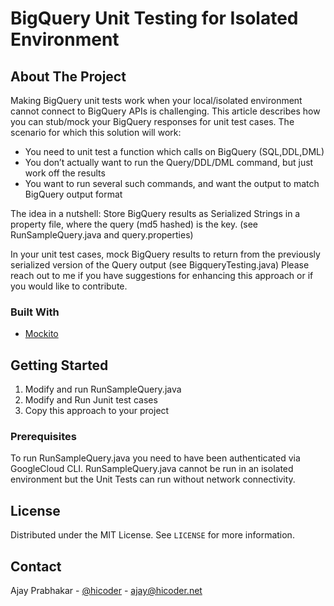 
# BigQuery Unit Testing for Isolated Environment

<!-- ABOUT THE PROJECT -->
## About The Project

Making BigQuery unit tests work when your local/isolated environment cannot connect to BigQuery APIs is challenging. This article describes how you can stub/mock your BigQuery responses for unit test cases.
The scenario for which this solution will work:
* You need to unit test a function which calls on BigQuery (SQL,DDL,DML)
* You don’t actually want to run the Query/DDL/DML command, but just work off the results
* You want to run several such commands, and want the output to match BigQuery output format

The idea in a nutshell:
Store BigQuery results as Serialized Strings in a property file, where the query (md5 hashed) is the key. (see RunSampleQuery.java and query.properties)

In your unit test cases, mock BigQuery results to return from the previously serialized version of the Query output (see BigqueryTesting.java)
Please reach out to me if you have suggestions for enhancing this approach or if you would like to contribute.
 

### Built With
* [Mockito](https://site.mockito.org)


<!-- GETTING STARTED -->
## Getting Started

1. Modify and run RunSampleQuery.java
2. Modify and Run Junit test cases
3. Copy this approach to your project 

### Prerequisites

To run RunSampleQuery.java you need to have been authenticated via GoogleCloud CLI. RunSampleQuery.java cannot be run in an isolated environment but the Unit Tests can run without network connectivity.

<!-- LICENSE -->
## License

Distributed under the MIT License. See `LICENSE` for more information.



<!-- CONTACT -->
## Contact

Ajay Prabhakar - [@hicoder](https://twitter.com/hicoder) - ajay@hicoder.net

